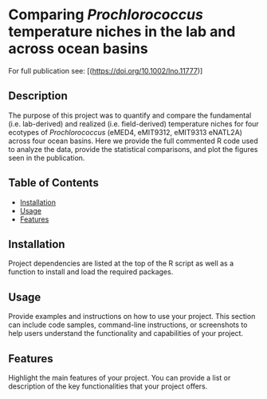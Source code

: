 # Comparing <i>Prochlorococcus</i> temperature niches in the lab and across ocean basins
For full publication see: [(https://doi.org/10.1002/lno.11777)]

## Description

The purpose of this project was to quantify and compare the fundamental (i.e. lab-derived) and realized (i.e. field-derived) temperature niches for four ecotypes of <i>Prochlorococcus</i> (eMED4, eMIT9312, eMIT9313 eNATL2A) across four ocean basins. Here we provide the full commented R code used to analyze the data, provide the statistical comparisons, and plot the figures seen in the publication. 

## Table of Contents

- [Installation](#installation)
- [Usage](#usage)
- [Features](#features)

## Installation

Project dependencies are listed at the top of the R script as well as a function to install and load the required packages. 

## Usage

Provide examples and instructions on how to use your project. This section can include code samples, command-line instructions, or screenshots to help users understand the functionality and capabilities of your project.

## Features

Highlight the main features of your project. You can provide a list or description of the key functionalities that your project offers.
